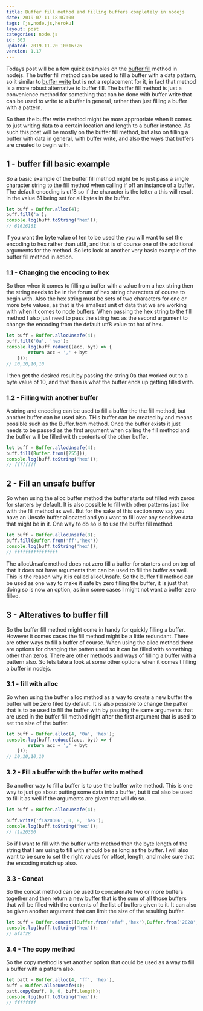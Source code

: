 ```yaml
---
title: Buffer fill method and filling buffers completely in nodejs
date: 2019-07-11 18:07:00
tags: [js,node.js,heroku]
layout: post
categories: node.js
id: 503
updated: 2019-11-20 10:16:26
version: 1.17
---
```


Todays post will be a few quick examples on the [buffer fill](https://nodejs.org/api/buffer.html#buffer_buf_fill_value_offset_end_encoding) method in nodejs. The buffer fill method can be used to fill a buffer with a data pattern, so it similar to [buffer write](/2019/08/06/nodejs-buffer-write/) but is not a replacement for it, in fact that method is a more robust alternative to buffer fill. The buffer fill method is just a convenience method for something that can be done with buffer write that can be used to write to a buffer in general, rather than just filling a buffer with a pattern.

So then the buffer write method might be more appropriate when it comes to just writing data to a certain location and length to a buffer instance. As such this post will be mostly on the buffer fill method, but also on filling a buffer with data in general, with buffer write, and also the ways that buffers are created to begin with.

<!-- more -->

## 1 - buffer fill basic example

So a basic example of the buffer fill method might be to just pass a single character string to the fill method when calling if off an instance of a buffer. The default encoding is utf8 so if the character is the letter a this will result in the value 61 being set for all bytes in the buffer.

```js
let buff = Buffer.alloc(4);
buff.fill('a');
console.log(buff.toString('hex'));
// 61616161

```

If you want the byte value of ten to be used the you will want to set the encoding to hex rather than utf8, and that is of course one of the additional arguments for the method. So lets look at another very basic example of the buffer fill method in action.

### 1.1 - Changing the encoding to hex

So then when it comes to filling a buffer with a value from a hex string then the string needs to be in the forum of hex string characters of course to begin with. Also the hex string must be sets of two characters for one or more byte values, as that is the smallest unit of data that we are working with when it comes to node buffers. When passing the hex string to the fill method I also just need to pass the string hex as the second argument to change the encoding from the default utf8 value tot hat of hex.

```js
let buff = Buffer.allocUnsafe(4);
buff.fill('0a', 'hex');
console.log(buff.reduce((acc, byt) => {
        return acc + ',' + byt
    }));
// 10,10,10,10
```

I then get the desired result by passing the string 0a that worked out to a byte value of 10, and that then is what the buffer ends up getting filled with.

### 1.2 - Filling with another buffer

A string and encoding can be used to fill a buffer the the fill method, but another buffer can be used also. THis buffer can be created by and means possible such as the Buffer.from method. Once the buffer exists it just needs to be passed as the first argument when calling the fill method and the buffer will be filled wit th contents of the other buffer.

```js
let buff = Buffer.allocUnsafe(4);
buff.fill(Buffer.from([255]));
console.log(buff.toString('hex'));
// ffffffff

```

## 2 - Fill an unsafe buffer

So when using the alloc buffer method the buffer starts out filled with zeros for starters by default. It is also possible to fill with other patterns just like with the fill method as well. But for the sake of this section now say you have an Unsafe buffer allocated and you want to fill over any sensitive data that might be in it. One way to do so is to use the buffer fill method.

```js
let buff = Buffer.allocUnsafe(8);
buff.fill(Buffer.from('ff','hex'))
console.log(buff.toString('hex'));
// ffffffffffffffff
```

The allocUnsafe method does not zero fill a buffer for starters and on top of that it does not have arguments that can be used to fill the buffer as well. This is the reason why it is called allocUnsafe. So the buffer fill method can be used as one way to make it safe by zero filling the buffer, it is just that doing so is now an option, as in n some cases I might not want a buffer zero filled.

## 3 - Alteratives to buffer fill

So the buffer fill method might come in handy for quickly filling a buffer. However it comes cases the fill method might be a little redundant. There are other ways to fill a buffer of course. When using the alloc method there are options for changing the patten used so it can be filled with something other than zeros. There are other methods and ways of filling a buffer with a pattern also. So lets take a look at some other options when it comes t filling a buffer in nodejs.

### 3.1 - fill with alloc

So when using the buffer alloc method as a way to create a new buffer the buffer will be zero filed by default. It is also possible to change the patter that is to be used to fill the buffer with by passing the same arguments that are used in the buffer fill method right after the first argument that is used to set the size of the buffer.

```js
let buff = Buffer.alloc(4, '0a', 'hex');
console.log(buff.reduce((acc, byt) => {
        return acc + ',' + byt
    }));
// 10,10,10,10
```

### 3.2 - Fill a buffer with the buffer write method

So another way to fill a buffer is to use the buffer write method. This is one way to just go about putting some data into a buffer, but it cal also be used to fill it as well if the arguments are given that will do so.

```js
let buff = Buffer.allocUnsafe(4);
 
buff.write('f1a20306', 0, 8, 'hex');
console.log(buff.toString('hex'));
// f1a20306
```

So if I want to fill with the buffer write method then the byte length of the string that I am using to fill with should be as long as the buffer. I will also want to be sure to set the right values for offset, length, and make sure that the encoding match up also.

### 3.3 - Concat

So the concat method can be used to concatenate two or more buffers together and then return a new buffer that is the sum of all those buffers that will be filled with the contents of the list of buffers given to it. It can also be given another argument that can limit the size of the resulting buffer.

```js
let buff = Buffer.concat([Buffer.from('afaf','hex'),Buffer.from('2828','hex')], 3);
console.log(buff.toString('hex'));
// afaf28
```

### 3.4 - The copy method

So the copy method is yet another option that could be used as a way to fill a buffer with a pattern also.

```js
let patt = Buffer.alloc(4, 'ff', 'hex'),
buff = Buffer.allocUnsafe(4);
patt.copy(buff, 0, 0, buff.length);
console.log(buff.toString('hex'));
// ffffffff
```